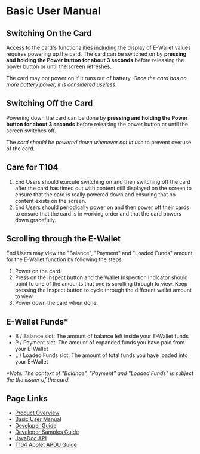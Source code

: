 # Basic User Manual #

## Switching On the Card ##
Access to the card's functionalities including the display of E-Wallet values requires powering up the card. The card can be switched on by **pressing and holding the Power button for about 3 seconds** before releasing the power button or until the screen refreshes.

The card may not power on if it runs out of battery. _Once the card has no more battery power, it is considered useless_.

## Switching Off the Card ##
Powering down the card can be done by **pressing and holding the Power button for about 3 seconds** before releasing the power button or until the screen switches off.

The _card should be powered down whenever not in use_ to prevent overuse of the card.

## Care for T104 ##
1. End Users should execute switching on and then switching off the card after the card has timed out with content still displayed on the screen to ensure that the card is really powered down and ensuring that no content exists on the screen.
2. End Users should periodically power on and then power off their cards to ensure that the card is in working order and that the card powers down gracefully.

## Scrolling through the E-Wallet ##
End Users may view the "Balance", "Payment" and "Loaded Funds" amount for the E-Wallet function by following the steps:
1. Power on the card.
2. Press on the Inspect button and the Wallet Inspection Indicator should point to one of the amounts that one is scrolling through to view. Keep pressing the Inspect button to cycle through the different wallet amount to view.
3. Power down the card when done.

## E-Wallet Funds* ##
- B / Balance slot: The amount of balance left inside your E-Wallet funds
- P / Payment slot: The amount of expanded funds you have paid from your E-Wallet
- L / Loaded Funds slot: The amount of total funds you have loaded into your E-Wallet

_*Note: The context of "Balance", "Payment" and "Loaded Funds" is subject the the issuer of the card._

## Page Links ##
* [Product Overview](README.md)
* [Basic User Manual](Basic%20User%20Manual.md)
* [Developer Guide](Developer%20Guide.md)
* [Developer Samples Guide](Developer%20Samples%20Guide.md)
* [JavaDoc API](JavaDoc%20API.md)
* [T104 Applet APDU Guide](T104%20Applet%20APDU%20Guide.md)
